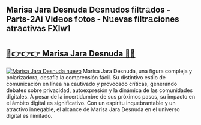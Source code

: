 ## Marisa Jara Desnuda D𝚎sn𝚞dos filtr𝚊dos - Parts-2Ai Vid𝚎os f𝚘tos - N𝚞evas filtr𝚊ciones atr𝚊ctivas FXIw1

# <h2><a href="http://mb701u.tromn.icu/?c=Marisa+Jara+Desnuda">🔗👉👉👉 Marisa Jara Desnuda 🔗🔗</a></h2>

[![Marisa Jara Desnuda nuevo](https://i.imgur.com/pEAQMta.gif)](http://mb701u.tromn.icu/?c=Marisa+Jara+Desnuda)
Marisa Jara Desnuda, una figura compleja y polarizadora, desafía la comprensión fácil. Su distintivo estilo de comunicación en línea ha cautivado y provocado críticas, generando debates sobre privacidad, autoexpresión y la dinámica de las comunidades digitales. A pesar de la incertidumbre de sus próximos pasos, su impacto en el ámbito digital es significativo. Con un espíritu inquebrantable y un atractivo innegable, el alcance de Marisa Jara Desnuda en el universo digital es ilimitado.
